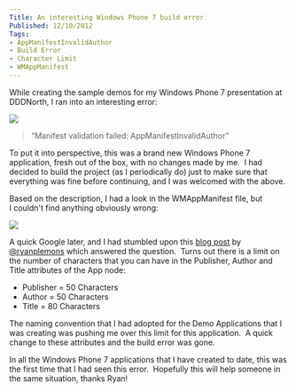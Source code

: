 ```yaml
---
Title: An interesting Windows Phone 7 build error
Published: 12/10/2012
Tags:
- AppManifestInvalidAuthor
- Build Error
- Character Limit
- WMAppManifest
---
```


While creating the sample demos for my Windows Phone 7 presentation at DDDNorth, I ran into an interesting error:

[![](http://www.gep13.co.uk/blog/wp-content/uploads/2012/10/2012-10-09_1936.png)](http://www.gep13.co.uk/blog/?attachment_id=1484)

> “Manifest validation failed: AppManifestInvalidAuthor”

To put it into perspective, this was a brand new Windows Phone 7 application, fresh out of the box, with no changes made by me.  I had decided to build the project (as I periodically do) just to make sure that everything was fine before continuing, and I was welcomed with the above.

Based on the description, I had a look in the WMAppManifest file, but I couldn't find anything obviously wrong:

[![](http://www.gep13.co.uk/blog/wp-content/uploads/2012/10/2012-10-09_1937.png)](http://www.gep13.co.uk/blog/?attachment_id=1483)

A quick Google later, and I had stumbled upon this [blog post](http://digitaltransfusion.net/2010/09/21/wp7-manifest-validation-fails/) by [@ryanplemons](http://twitter.com/ryanplemons) which answered the question.  Turns out there is a limit on the number of characters that you can have in the Publisher, Author and Title attributes of the App node:

- Publisher = 50 Characters
- Author = 50 Characters
- Title = 80 Characters

The naming convention that I had adopted for the Demo Applications that I was creating was pushing me over this limit for this application.  A quick change to these attributes and the build error was gone.

In all the Windows Phone 7 applications that I have created to date, this was the first time that I had seen this error.  Hopefully this will help someone in the same situation, thanks Ryan!

